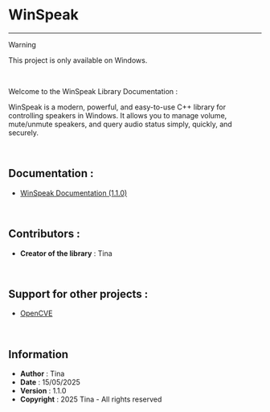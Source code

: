 # WinSpeak
<!--<img src="logo.png" alt="logo" style="width: 90px; height: auto;">-->

---


> [!WARNING]
> This project is only available on Windows.

<!-- 

> [!NOTE]
> Useful information that users should know, even when skimming content.

> [!TIP]
> Helpful advice for doing things better or more easily.

> [!IMPORTANT]
> Key information users need to know to achieve their goal.

> [!WARNING]
> Urgent info that needs immediate user attention to avoid problems.

> [!CAUTION]
> Advises about risks or negative outcomes of certain actions.

-->

<br>

Welcome to the WinSpeak Library Documentation : 

WinSpeak is a modern, powerful, and easy-to-use C++ library for controlling speakers in Windows. It allows you to manage volume, mute/unmute speakers, and query audio status simply, quickly, and securely.


<br>

## Documentation :
- [WinSpeak Documentation (1.1.0)](./features/features.md)


<br>

## Contributors :
- **Creator of the library** : Tina

<br>

## Support for other projects : 
- [OpenCVE](https://www.opencve.io)


<br>

## Information

- **Author** : Tina
- **Date** : 15/05/2025
- **Version** : 1.1.0
- **Copyright** : 2025 Tina - All rights reserved


